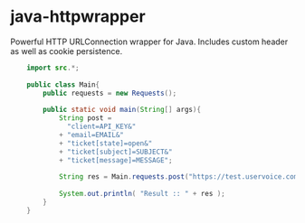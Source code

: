 java-httpwrapper
================

Powerful HTTP URLConnection wrapper for Java. Includes custom header as well as cookie persistence.

```java
    import src.*;
    
    public class Main{
        public requests = new Requests();
        
        public static void main(String[] args){
    		String post =
    		  "client=API_KEY&"
    		+ "email=EMAIL&"
    		+ "ticket[state]=open&"
    		+ "ticket[subject]=SUBJECT&"
    		+ "ticket[message]=MESSAGE";
    		
    		String res = Main.requests.post("https://test.uservoice.com/api/v1/tickets.json", post);
    		
    		System.out.println( "Result :: " + res );
        }
    }
```
